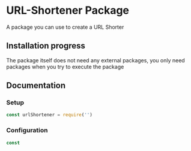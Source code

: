 # URL-Shortener Package
A package you can use to create a URL Shorter

## Installation progress
The package itself does not need any external packages, you only need packages when you try to execute the package

## Documentation
### Setup
```js
const urlShortener = require('')
```
### Configuration
```js
const 
```
